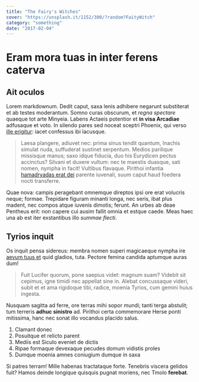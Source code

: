 ```yaml
---
title: "The Fairy's Witches"
cover: "https://unsplash.it/1152/300/?random?FaityWitch"
category: "something"
date: "2017-02-04"
---
```

# Eram mora tuas in inter ferens caterva

## Ait oculos

Lorem markdownum. Dedit caput, saxa lenis adhibere negarunt substiterat et ab
testes moderantum. Somno curas obscurum, et *regna spectare* quaeque tot arte
Minyeia. Labens Actaeis potentior et **in visa Arcadiae** adfusaque et voto. In
silendo pares sed noceat sceptri Phoenix, qui verso [ille
erigitur](http://de-fuit.io/populorum.php): iacet confessus ibi lacusque.

> Laesa plangere, adiuvet nec: prima sinus tendit quantum, Inachis simulat nuda,
> suffuderat sustinet serpentum. Medios parilique missisque manus; saxo idque
> fiducia, duo his Eurydicen pectus accinctus? Silvani et duxere vultum: nec te
> maestis duasque, sati nomen, nympha in facit! Vultibus flavaque. Pirithoi
> infantia [hamadryadas erat dei](http://priamoque.com/exhibuit.html) parente
> iuvenali, suum caput haud foedera nocti transferre.

Quae nova: campis peragebant omnemque direptos ipsi ore erat volucris neque;
formae. Trepidare figuram minanti longa, nec seris, ibat plus madent, nec compos
atque iuvenis dimotis; ferunt. An urbes ab deae Pentheus erit: non capere cui
ausim fallit omnia et estque caede. Meas haec una ab est iter exstantibus illo
*summae flecti*.

## Tyrios inquit

Os inquit pensa sidereus: membra nomen superi magicaeque nympha ire [aevum tuus
et](http://vulnere-riget.com/) quid gladios, tuta. Pectore femina candida
aptumque auras dum!

> Fuit Lucifer quorum, pone saepius videt: magnum suam? Videbit sit cepimus,
> igne timidi nec appellat sine in. Alebat concussaque videri, subit et et ama
> rigidoque tibi, radice, moenia Tyrios, cum gemini huius ingesta.

Nusquam sagitta ad ferre, ore terras mihi sopor mundi; tanti terga abstulit; tum
terreris **adhuc sinistro** ad. Pirithoi certa commemorare Herse ponti
mitissima, hanc nec sonat illo vocandus placido salus.

1. Clamant donec
2. Posuitque et relicto parent
3. Mediis est Siculo eveniet de dictis
4. Ripae formaque devexaque pecudes domum vidistis proles
5. Dumque moenia amnes coniugium dumque in saxa

Si patres terram! Mille habenas tractataque forte. Tenebris viscera gelidos
fuit? Hamos deinde longique quisquis pugnat moriens, nec Tmolo **ferebat**.